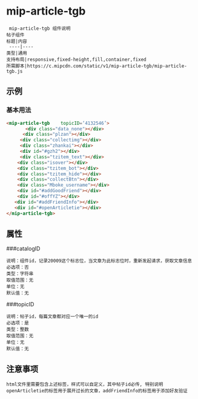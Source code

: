 # mip-article-tgb

     mip-article-tgb 组件说明
    帖子组件
    标题|内容
     ----|----
    类型|通用
    支持布局|responsive,fixed-height,fill,container,fixed
    所需脚本|https://c.mipcdn.com/static/v1/mip-article-tgb/mip-article-tgb.js

## 示例

### 基本用法
```html
<mip-article-tgb    topicID=‘4132546’>
       <div class="data_none"></div>
      <div class="plzan"></div>
     <div class="collectimg"></div>
     <div class="zhankai"></div>
     <div id="#gzh2"></div>
     <div class="tzitem_text"></div>
    <div class="isover"></div>
    <div class="tzitem_bot"></div>
    <div class="tzitem_hide"></div>
    <div class="collectBtn"></div>
    <div class="Mboke_username"></div>
    <div id="#addGoodFriend"></div>
    <div id="#offYZ"></div>
   <div id="#addFriendInfo"></div>
   <div id="#openArticletie"></div> 
</mip-article-tgb>
```

## 属性

###catalogID

    说明：组件id，记录20009这个标志位，当文章为此标志位时，重新发起请求，获取文章信息
    必选项：否
    类型：字符串
    取值范围：无
    单位：无
    默认值：无

###topicID

    说明：帖子id，每篇文章都对应一个唯一的id
    必选项：是
    类型：整数
    取值范围：无
    单位：无
    默认值：无

## 注意事项
    html文件里需要包含上述标签，样式可以自定义，其中帖子id必传, 特别说明openArticletie的标签用于展开过长的文章，addFriendInfo的标签用于添加好友验证

